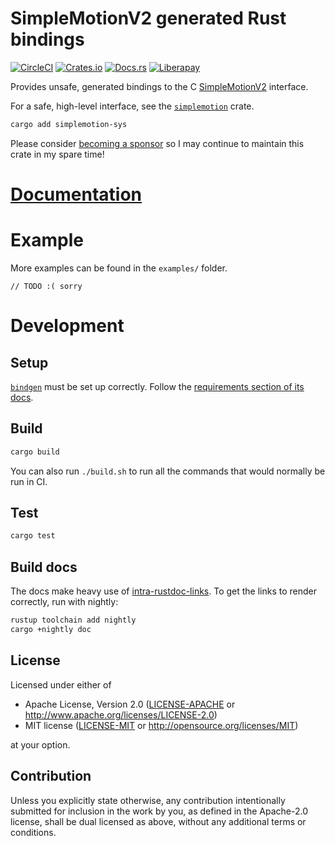 # SimpleMotionV2 generated Rust bindings

[![CircleCI](https://circleci.com/gh/jamwaffles/simplemotion-rs.svg?style=shield)](https://circleci.com/gh/jamwaffles/simplemotion-rs)
[![Crates.io](https://img.shields.io/crates/v/simplemotion-sys.svg)](https://crates.io/crates/simplemotion-sys)
[![Docs.rs](https://docs.rs/simplemotion-sys/badge.svg)](https://docs.rs/simplemotion-sys)
[![Liberapay](https://img.shields.io/badge/donate-liberapay-yellow.svg)](https://liberapay.com/jamwaffles)

Provides unsafe, generated bindings to the C [SimpleMotionV2](https://github.com/GraniteDevices/SimpleMotionV2) interface.

For a safe, high-level interface, see the [`simplemotion`](https://crates.io/crates/simplemotion) crate.

```bash
cargo add simplemotion-sys
```

Please consider [becoming a sponsor](https://github.com/sponsors/jamwaffles/) so I may continue to maintain this crate in my spare time!

# [Documentation](https://docs.rs/simplemotion-sys)

# Example

More examples can be found in the `examples/` folder.

```rust,no_run
// TODO :( sorry
```

# Development

## Setup

[`bindgen`](https://github.com/rust-lang/rust-bindgen) must be set up correctly. Follow the [requirements section of its docs](https://rust-lang.github.io/rust-bindgen/requirements.html).

## Build

```bash
cargo build
```

You can also run `./build.sh` to run all the commands that would normally be run in CI.

## Test

```bash
cargo test
```

## Build docs

The docs make heavy use of [intra-rustdoc-links](https://rust-lang.github.io/rfcs/1946-intra-rustdoc-links.html). To get the links to render correctly, run with nightly:

```bash
rustup toolchain add nightly
cargo +nightly doc
```

## License

Licensed under either of

-   Apache License, Version 2.0 ([LICENSE-APACHE](LICENSE-APACHE) or
    http://www.apache.org/licenses/LICENSE-2.0)
-   MIT license ([LICENSE-MIT](LICENSE-MIT) or http://opensource.org/licenses/MIT)

at your option.

## Contribution

Unless you explicitly state otherwise, any contribution intentionally submitted for inclusion in the
work by you, as defined in the Apache-2.0 license, shall be dual licensed as above, without any
additional terms or conditions.
